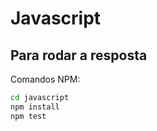 # Javascript

## Para rodar a resposta


Comandos NPM:

```bash
cd javascript
npm install
npm test
```
